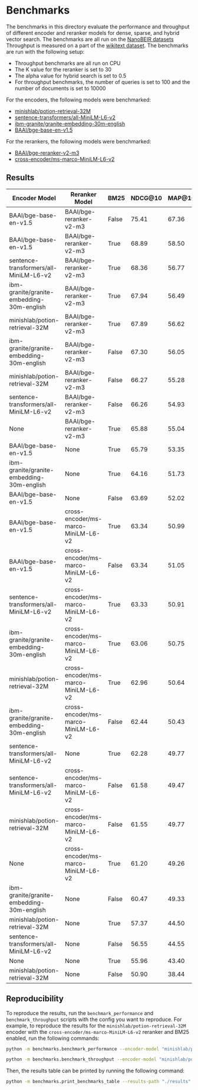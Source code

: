 # Benchmarks

The benchmarks in this directory evaluate the performance and throughput of different encoder and reranker models for dense,  sparse, and hybrid vector search. The benchmarks are all run on the [NanoBEIR datasets](https://huggingface.co/collections/zeta-alpha-ai/nanobeir-66e1a0af21dfd93e620cd9f6b1b3b3b3) Throughput is measured on a part of the [wikitext dataset](https://huggingface.co/datasets/Salesforce/wikitext). The benchmarks are run with the following setup:
- Throughput benchmarks are all run on CPU
- The K value for the reranker is set to 30
- The alpha value for hybrid search is set to 0.5
- For throughput benchmarks, the number of queries is set to 100 and the number of documents is set to 10000

For the encoders, the following models were benchmarked:
- [minishlab/potion-retrieval-32M](https://huggingface.co/minishlab/potion-retrieval-32M)
- [sentence-transformers/all-MiniLM-L6-v2](https://huggingface.co/sentence-transformers/all-MiniLM-L6-v2)
- [ibm-granite/granite-embedding-30m-english](https://huggingface.co/ibm-granite/granite-embedding-30m-english)
- [BAAI/bge-base-en-v1.5](https://huggingface.co/BAAI/bge-base-en-v1.5)

For the rerankers, the following models were benchmarked:
- [BAAI/bge-reranker-v2-m3](https://huggingface.co/BAAI/bge-reranker-v2-m3)
- [cross-encoder/ms-marco-MiniLM-L6-v2](https://huggingface.co/cross-encoder/ms-marco-MiniLM-L6-v2)


## Results

| Encoder Model | Reranker Model | BM25 | NDCG@10 | MAP@10 | Recall@10 | Precision@10 | QPS |
| --- | --- | --- | --- | --- | --- | --- | --- |
| BAAI/bge-base-en-v1.5 | BAAI/bge-reranker-v2-m3 | False | 75.41 | 67.36 | 80.13 | 16.50 | 0.20 |
| BAAI/bge-base-en-v1.5 | BAAI/bge-reranker-v2-m3 | True | 68.89 | 58.50 | 70.14 | 18.71 | 0.17 |
| sentence-transformers/all-MiniLM-L6-v2 | BAAI/bge-reranker-v2-m3 | True | 68.36 | 56.77 | 68.31 | 20.69 | 0.18 |
| ibm-granite/granite-embedding-30m-english | BAAI/bge-reranker-v2-m3 | True | 67.94 | 56.49 | 67.80 | 20.31 | 0.17 |
| minishlab/potion-retrieval-32M | BAAI/bge-reranker-v2-m3 | True | 67.89 | 56.62 | 67.32 | 20.27 | 0.18 |
| ibm-granite/granite-embedding-30m-english | BAAI/bge-reranker-v2-m3 | False | 67.30 | 56.05 | 67.72 | 19.82 | 0.22 |
| minishlab/potion-retrieval-32M | BAAI/bge-reranker-v2-m3 | False | 66.27 | 55.28 | 64.72 | 19.72 | 0.23 |
| sentence-transformers/all-MiniLM-L6-v2 | BAAI/bge-reranker-v2-m3 | False | 66.26 | 54.93 | 65.72 | 19.62 | 0.21 |
| None | BAAI/bge-reranker-v2-m3 | True | 65.88 | 55.04 | 64.09 | 19.58 | 0.18 |
| BAAI/bge-base-en-v1.5 | None | True | 65.79 | 53.35 | 67.69 | 20.74 | 27.91 |
| ibm-granite/granite-embedding-30m-english | None | True | 64.16 | 51.73 | 66.89 | 20.32 | 100.19 |
| BAAI/bge-base-en-v1.5 | None | False | 63.69 | 52.02 | 66.42 | 19.22 | 27.04 |
| BAAI/bge-base-en-v1.5 | cross-encoder/ms-marco-MiniLM-L6-v2 | True | 63.34 | 50.99 | 65.33 | 20.00 | 3.17 |
| BAAI/bge-base-en-v1.5 | cross-encoder/ms-marco-MiniLM-L6-v2 | False | 63.34 | 51.05 | 65.36 | 19.94 | 3.57 |
| sentence-transformers/all-MiniLM-L6-v2 | cross-encoder/ms-marco-MiniLM-L6-v2 | True | 63.33 | 50.91 | 65.68 | 20.07 | 3.50 |
| ibm-granite/granite-embedding-30m-english | cross-encoder/ms-marco-MiniLM-L6-v2 | True | 63.06 | 50.75 | 65.28 | 19.90 | 3.46 |
| minishlab/potion-retrieval-32M | cross-encoder/ms-marco-MiniLM-L6-v2 | True | 62.96 | 50.64 | 64.93 | 19.84 | 3.98 |
| ibm-granite/granite-embedding-30m-english | cross-encoder/ms-marco-MiniLM-L6-v2 | False | 62.44 | 50.43 | 64.12 | 19.18 | 3.84 |
| sentence-transformers/all-MiniLM-L6-v2 | None | True | 62.28 | 49.77 | 65.00 | 20.01 | 103.95 |
| sentence-transformers/all-MiniLM-L6-v2 | cross-encoder/ms-marco-MiniLM-L6-v2 | False | 61.58 | 49.47 | 63.46 | 19.19 | 4.04 |
| minishlab/potion-retrieval-32M | cross-encoder/ms-marco-MiniLM-L6-v2 | False | 61.55 | 49.77 | 62.79 | 18.99 | 4.72 |
| None | cross-encoder/ms-marco-MiniLM-L6-v2 | True | 61.20 | 49.26 | 62.17 | 19.30 | 3.66 |
| ibm-granite/granite-embedding-30m-english | None | False | 60.47 | 49.33 | 63.21 | 17.63 | 96.94 |
| minishlab/potion-retrieval-32M | None | True | 57.37 | 44.50 | 61.21 | 19.31 | 1094.16 |
| sentence-transformers/all-MiniLM-L6-v2 | None | False | 56.55 | 44.55 | 61.09 | 17.70 | 100.73 |
| None | None | True | 55.96 | 43.40 | 59.42 | 18.90 | 2531.43 |
| minishlab/potion-retrieval-32M | None | False | 50.90 | 38.44 | 56.57 | 17.09 | 2012.31 |


## Reproducibility

To reproduce the results, run the `benchmark_performance` and `benchmark_throughput` scripts with the config you want to reproduce. For example, to reproduce the results for the `minishlab/potion-retrieval-32M` encoder with the `cross-encoder/ms-marco-MiniLM-L6-v2` reranker and BM25 enabled, run the following commands:

```bash
python -m benchmarks.benchmark_performance --encoder-model "minishlab/potion-retrieval-32M" --bm25 --reranker-model "cross-encoder/ms-marco-MiniLM-L6-v2" --save-path "./results"
```

```bash
python -m benchmarks.benchmark_throughput --encoder-model "minishlab/potion-retrieval-32M" --bm25 --reranker-model "cross-encoder/ms-marco-MiniLM-L6-v2" --save-path "./results" --device "cpu" --max-documents 10000 --num-queries 100
```

Then, the results table can be printed by running the following command:

```bash
python -m benchmarks.print_benchmarks_table --results-path "./results"
```
